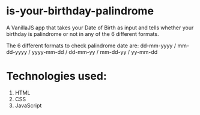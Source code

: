 # is-your-birthday-palindrome

A VanillaJS app that takes your Date of Birth as input and tells whether your birthday is palindrome or not in any of the 6 different formats.

The 6 different formats to check palindrome date are: dd-mm-yyyy / mm-dd-yyyy / yyyy-mm-dd / dd-mm-yy / mm-dd-yy / yy-mm-dd

# Technologies used:

1. HTML
2. CSS
3. JavaScript
 
